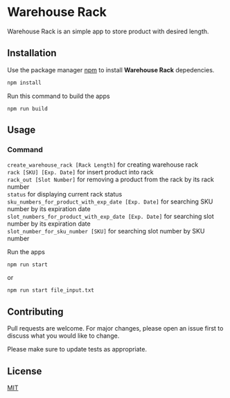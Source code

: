 # Warehouse Rack

Warehouse Rack is an simple app to store product with desired length.

## Installation

Use the package manager [npm](https://www.npmjs.com/) to install **Warehouse Rack** depedencies.

```bash
npm install
```

Run this command to build the apps

```
npm run build
```

## Usage

### Command

`create_warehouse_rack [Rack Length]` for creating warehouse rack \
`rack [SKU] [Exp. Date]` for insert product into rack\
`rack_out [Slot Number]` for removing a product from the rack by its rack number\
`status` for displaying current rack status \
`sku_numbers_for_product_with_exp_date [Exp. Date]` for searching SKU number by its expiration date\
`slot_numbers_for_product_with_exp_date [Exp. Date]` for searching slot number by its expiration date\
`slot_number_for_sku_number [SKU]` for searching slot number by SKU number

Run the apps

```
npm run start
```

or

```
npm run start file_input.txt
```

## Contributing

Pull requests are welcome. For major changes, please open an issue first
to discuss what you would like to change.

Please make sure to update tests as appropriate.

## License

[MIT](https://choosealicense.com/licenses/mit/)
